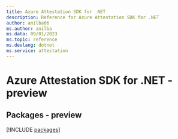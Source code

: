 ```yaml
---
title: Azure Attestation SDK for .NET
description: Reference for Azure Attestation SDK for .NET
author: anilba06
ms.author: anilba
ms.data: 09/01/2023
ms.topic: reference
ms.devlang: dotnet
ms.service: attestation
---
```

# Azure Attestation SDK for .NET - preview
## Packages - preview
[!INCLUDE [packages](attestation-index.md)]
